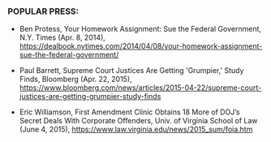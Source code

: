 ### POPULAR PRESS:

* Ben Protess, Your Homework Assignment: Sue the Federal Government, N.Y. Times (Apr. 8, 2014), https://dealbook.nytimes.com/2014/04/08/your-homework-assignment-sue-the-federal-government/

* Paul Barrett, Supreme Court Justices Are Getting 'Grumpier,' Study Finds, Bloomberg (Apr. 22, 2015), https://www.bloomberg.com/news/articles/2015-04-22/supreme-court-justices-are-getting-grumpier-study-finds

* Eric Williamson, First Amendment Clinic Obtains 18 More of DOJ’s Secret Deals With Corporate Offenders, Univ. of Virginia School of Law (June 4, 2015), https://www.law.virginia.edu/news/2015_sum/foia.htm

